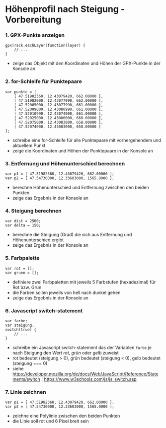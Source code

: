 # Höhenprofil nach Steigung - Vorbereitung

### 1. GPX-Punkte anzeigen

    gpxTrack.eachLayer(function(layer) {
        // ...
    }

- zeige das Objekt mit den Koordinaten und Höhen der GPX-Punkte in der Konsole an


### 2. for-Schleife für Punktepaare
    var punkte = [
        [ 47.51982360, 12.43079420, 662.00000 ],
        [ 47.51982000, 12.43077990, 662.00000 ],
        [ 47.52005000, 12.43077990, 661.00000 ],
        [ 47.52009000, 12.43080990, 661.00000 ],
        [ 47.52010990, 12.43074000, 661.00000 ],
        [ 47.52025000, 12.43080000, 660.00000 ],
        [ 47.52075000, 12.43083000, 658.00000 ],
        [ 47.52074000, 12.43083000, 658.00000 ]
    ];

- schreibe eine for-Schleife für alle Punktepaare mit vorhergehendem und aktuellem Punkt
- zeige die Koordinaten und Höhen der Punktepaare in der Konsole an



### 3. Entfernung und Höhenunterschied berechnen

    var p1 = [ 47.51982360, 12.43079420, 662.00000 ];
    var p2 = [ 47.54730000, 12.33603000, 1565.0000 ];

- berechne Höhenunterschied und Entfernung zwischen den beiden Punkten
- zeige das Ergebnis in der Konsole an


### 4. Steigung berechnen

    var dist = 2500;
    var delta = 150;

- berechne die Steigung (Grad) die sich aus Entfernung und Höhenunterschied ergibt
- zeige das Ergebnis in der Konsole an


### 5. Farbpalette

    var rot = [];
    var gruen = [];

- definiere zwei Farbpaletten mit jeweils 5 Farbstufen (hexadezimal) für Rot bzw. Grün
- die Farben sollen jeweils von hell nach dunkel gehen
- zeige das Ergebnis in der Konsole an


### 6. Javascript switch-statement

    var farbe;
    var steigung;
    switch(true) {
        // ...
    }

- schreibe ein Javascript switch-statement das der Variablen `farbe` je nach Steigung den Wert *rot*, *grün* oder *gelb* zuweist
- rot bedeutet (steigung > 0), grün bedeutet (steigung < 0), gelb bedeutet (steigung === 0)
- siehe https://developer.mozilla.org/de/docs/Web/JavaScript/Reference/Statements/switch | https://www.w3schools.com/js/js_switch.asp


### 7. Linie zeichnen

    var p1 = [ 47.51982360, 12.43079420, 662.00000 ];
    var p2 = [ 47.54730000, 12.33603000, 1565.0000 ];

- zeichne eine Polylinie zwischen den beiden Punkten
- die Linie soll rot und 6 Pixel breit sein

